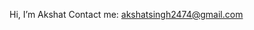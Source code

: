 Hi, I’m Akshat
Contact me: akshatsingh2474@gmail.com
<!---
akshat2474/akshat2474 is a ✨ special ✨ repository because its `README.md` (this file) appears on your GitHub profile.
You can click the Preview link to take a look at your changes.
--->
